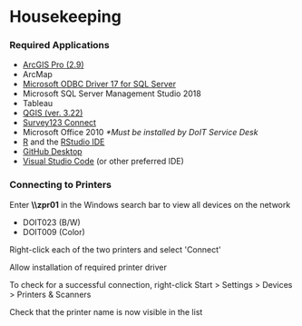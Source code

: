 # Housekeeping

### Required Applications

* [ArcGIS Pro (2.9)](https://pro.arcgis.com/en/pro-app/2.8/get-started/download-arcgis-pro.htm)
* ArcMap
* [Microsoft ODBC Driver 17 for SQL Server](https://docs.microsoft.com/en-us/sql/connect/odbc/download-odbc-driver-for-sql-server?view=sql-server-ver16)
* Microsoft SQL Server Management Studio 2018
* Tableau
* [QGIS (ver. 3.22)](https://qgis.org/en/site/forusers/download.html)
* [Survey123 Connect](https://www.esri.com/en-us/arcgis/products/arcgis-survey123/resources#settingup)
* Microsoft Office 2010  _\*Must be installed by DoIT Service Desk_
* [R](https://archive.linux.duke.edu/cran/) and the [RStudio IDE](https://www.rstudio.com/products/rstudio/download/#download)
* [GitHub Desktop](https://desktop.github.com/)
* [Visual Studio Code](https://code.visualstudio.com/download) (or other preferred IDE)



### Connecting to Printers

Enter **\\\zpr01** in the Windows search bar to view all devices on the network

* DOIT023 (B/W)
* DOIT009 (Color)

Right-click each of the two printers and select 'Connect'

Allow installation of required printer driver

To check for a successful connection, right-click Start > Settings > Devices > Printers & Scanners&#x20;

Check that the printer name is now visible in the list&#x20;

